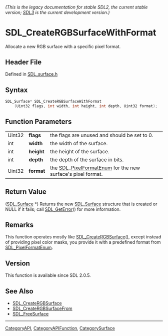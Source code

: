 ###### (This is the legacy documentation for stable SDL2, the current stable version; [SDL3](https://wiki.libsdl.org/SDL3/) is the current development version.)
# SDL_CreateRGBSurfaceWithFormat

Allocate a new RGB surface with a specific pixel format.

## Header File

Defined in [SDL_surface.h](https://github.com/libsdl-org/SDL/blob/SDL2/include/SDL_surface.h)

## Syntax

```c
SDL_Surface* SDL_CreateRGBSurfaceWithFormat
    (Uint32 flags, int width, int height, int depth, Uint32 format);
```

## Function Parameters

|        |            |                                                                                    |
| ------ | ---------- | ---------------------------------------------------------------------------------- |
| Uint32 | **flags**  | the flags are unused and should be set to 0.                                       |
| int    | **width**  | the width of the surface.                                                          |
| int    | **height** | the height of the surface.                                                         |
| int    | **depth**  | the depth of the surface in bits.                                                  |
| Uint32 | **format** | the [SDL_PixelFormatEnum](SDL_PixelFormatEnum) for the new surface's pixel format. |

## Return Value

([SDL_Surface](SDL_Surface) *) Returns the new [SDL_Surface](SDL_Surface)
structure that is created or NULL if it fails; call
[SDL_GetError](SDL_GetError)() for more information.

## Remarks

This function operates mostly like
[SDL_CreateRGBSurface](SDL_CreateRGBSurface)(), except instead of providing
pixel color masks, you provide it with a predefined format from
[SDL_PixelFormatEnum](SDL_PixelFormatEnum).

## Version

This function is available since SDL 2.0.5.

## See Also

- [SDL_CreateRGBSurface](SDL_CreateRGBSurface)
- [SDL_CreateRGBSurfaceFrom](SDL_CreateRGBSurfaceFrom)
- [SDL_FreeSurface](SDL_FreeSurface)

----
[CategoryAPI](CategoryAPI), [CategoryAPIFunction](CategoryAPIFunction), [CategorySurface](CategorySurface)

